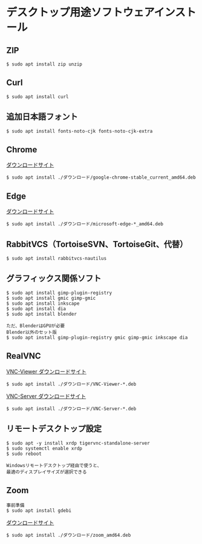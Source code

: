 # デスクトップ用途ソフトウェアインストール

## ZIP

```
$ sudo apt install zip unzip
```

## Curl

```
$ sudo apt install curl
```

## 追加日本語フォント

```
$ sudo apt install fonts-noto-cjk fonts-noto-cjk-extra
```

## Chrome

[ダウンロードサイト](https://www.google.co.jp/chrome/)

```
$ sudo apt install ./ダウンロード/google-chrome-stable_current_amd64.deb
```

## Edge

[ダウンロードサイト](https://www.microsoft.com/ja-jp/edge)


```
$ sudo apt install ./ダウンロード/microsoft-edge-*_amd64.deb
```

## RabbitVCS（TortoiseSVN、TortoiseGit、代替）

```
$ sudo apt install rabbitvcs-nautilus
```

## グラフィックス関係ソフト

```
$ sudo apt install gimp-plugin-registry
$ sudo apt install gmic gimp-gmic
$ sudo apt install inkscape
$ sudo apt install dia
$ sudo apt install blender

ただ、BlenderはGPUが必要
Blender以外のセット版
$ sudo apt install gimp-plugin-registry gmic gimp-gmic inkscape dia
```

## RealVNC

[VNC-Viewer ダウンロードサイト](https://www.realvnc.com/en/connect/download/viewer/linux/)

```
$ sudo apt install ./ダウンロード/VNC-Viewer-*.deb
```

[VNC-Server ダウンロードサイト](https://www.realvnc.com/en/connect/download/vnc/)

```
$ sudo apt install ./ダウンロード/VNC-Server-*.deb
```

## リモートデスクトップ設定

```
$ sudo apt -y install xrdp tigervnc-standalone-server
$ sudo systemctl enable xrdp 
$ sudo reboot

Windowsリモートデスクトップ経由で使うと、
最適のディスプレイサイズが選択できる
```

## Zoom

```
事前準備
$ sudo apt install gdebi
```

[ダウンロードサイト](https://zoom.us/download?os=linux)

```
$ sudo apt install ./ダウンロード/zoom_amd64.deb
```